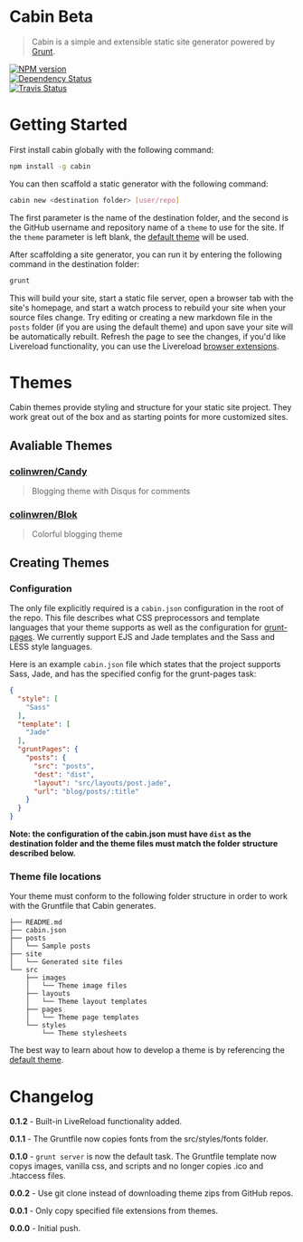 # Cabin Beta
> Cabin is a simple and extensible static site generator powered by [Grunt](http://gruntjs.com/).

[![NPM version](https://badge.fury.io/js/cabin.png)](http://badge.fury.io/js/cabin)  
[![Dependency Status](https://gemnasium.com/colinwren/Cabin.png)](https://gemnasium.com/colinwren/Cabin)  
[![Travis Status](https://travis-ci.org/colinwren/Cabin.png)](https://travis-ci.org/colinwren/Cabin)  
# Getting Started

First install cabin globally with the following command:
```bash
npm install -g cabin
```
You can then scaffold a static generator with the following command:
```bash
cabin new <destination folder> [user/repo]
```
The first parameter is the name of the destination folder, and the second is the GitHub username and repository name of a `theme` to use for the site. If the `theme` parameter is left blank, the [default theme](https://github.com/colinwren/testTheme) will be used.

After scaffolding a site generator, you can run it by entering the following command in the destination folder:
```bash
grunt
```
This will build your site, start a static file server, open a browser tab with the site's homepage, and start a watch process to rebuild your site when your source files change. Try editing or creating a new markdown file in the `posts` folder (if you are using the default theme) and upon save your site will be automatically rebuilt. Refresh the page to see the changes, if you'd like Livereload functionality, you can use the Livereload [browser extensions](http://feedback.livereload.com/knowledgebase/articles/86242-how-do-i-install-and-use-the-browser-extensions-).
# Themes
Cabin themes provide styling and structure for your static site project. They work great out of the box and as starting points for more customized sites.

## Avaliable Themes

### [colinwren/Candy](http://colinwren.github.io/Candy/)
> Blogging theme with Disqus for comments

### [colinwren/Blok](http://colinwren.github.io/Blok/)
> Colorful blogging theme 

## Creating Themes

### Configuration

The only file explicitly required is a `cabin.json` configuration in the root of the repo. This file describes what CSS preprocessors and template languages that your theme supports as well as the configuration for [grunt-pages](https://github.com/ChrisWren/grunt-pages). We currently support EJS and Jade templates and the Sass and LESS style languages.

Here is an example `cabin.json` file which states that the project supports Sass, Jade, and has the specified config for the grunt-pages task:
```json
{
  "style": [
    "Sass"
  ],
  "template": [
    "Jade"
  ],
  "gruntPages": {
    "posts": {
      "src": "posts",
      "dest": "dist",
      "layout": "src/layouts/post.jade",
      "url": "blog/posts/:title"
    }
  }
}
```
**Note: the configuration of the cabin.json must have `dist` as the destination folder and the theme files must match the folder structure described below.**

### Theme file locations

Your theme must conform to the following folder structure in order to work with the Gruntfile that Cabin generates.
```
├── README.md
├── cabin.json
├── posts
│   └── Sample posts
├── site
│   └── Generated site files
└── src
    ├── images
    │   └── Theme image files
    ├── layouts
    │   └── Theme layout templates
    ├── pages
    │   └── Theme page templates
    └── styles
        └── Theme stylesheets
```

The best way to learn about how to develop a theme is by referencing the [default theme](https://github.com/colinwren/Candy).

# Changelog

**0.1.2** - Built-in LiveReload functionality added.

**0.1.1** - The Gruntfile now copies fonts from the src/styles/fonts folder.

**0.1.0** - `grunt server` is now the default task. The Gruntfile template now copys images, vanilla css, and scripts and no longer copies .ico and .htaccess files.

**0.0.2** - Use git clone instead of downloading theme zips from GitHub repos.

**0.0.1** - Only copy specified file extensions from themes.

**0.0.0** - Initial push.
